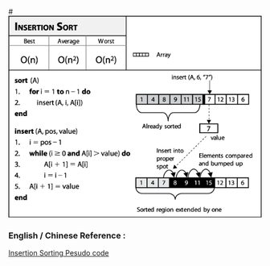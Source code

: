 
#<img src="https://github.com/Wei-Tsung/Core-Concepts-Visualization/blob/master/Insertion%20sort%20time%20complexity.png" width=600 >









### English / Chinese Reference :
[Insertion Sorting Pesudo code](https://www.oreilly.com/library/view/algorithms-in-a/9780596516246/ch04s02.html)
